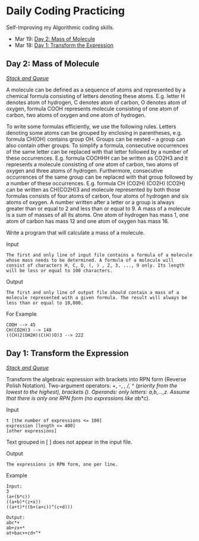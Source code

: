 # Daily Coding Practicing

Self-Improving my Algorithmic coding skills.


- Mar 19: [Day 2: Mass of Molecule](https://github.com/thu-hoai/daily-coding-problem#day-2-mass-of-molecule)<br>
- Mar 18: [Day 1: Transform the Expression](https://github.com/thu-hoai/daily-coding-problem#day-1-transform-the-expression)<br>


## Day 2: Mass of Molecule

_[Stack and Queue ](https://www.spoj.com/problems/MMASS/)_

A molecule can be defined as a sequence of atoms and represented by a chemical formula consisting of letters denoting these atoms. E.g. letter H denotes atom of hydrogen, C denotes atom of carbon, O denotes atom of oxygen, formula COOH represents molecule consisting of one atom of carbon, two atoms of oxygen and one atom of hydrogen.

To write some formulas efficiently, we use the following rules. Letters denoting some atoms can be grouped by enclosing in parentheses, e.g. formula CH(OH) contains group OH. Groups can be nested – a group can also contain other groups. To simplify a formula, consecutive occurrences of the same letter can be replaced with that letter followed by a number of these occurrences. E.g. formula COOHHH can be written as CO2H3 and it represents a molecule consisting of one atom of carbon, two atoms of oxygen and three atoms of hydrogen. Furthermore, consecutive occurrences of the same group can be replaced with that group followed by a number of these occurrences. E.g. formula CH (CO2H) (CO2H) (CO2H) can be written as CH(CO2H)3 and molecule represented by both those formulas consists of four atoms of carbon, four atoms of hydrogen and six atoms of oxygen. A number written after a letter or a group is always greater than or equal to 2 and less than or equal to 9. A mass of a molecule is a sum of masses of all its atoms. One atom of hydrogen has mass 1, one atom of carbon has mass 12 and one atom of oxygen has mass 16.

Write a program that will calculate a mass of a molecule.

Input
```
The first and only line of input file contains a formula of a molecule whose mass needs to be determined. A formula of a molecule will consist of characters H, C, O, (, ) , 2, 3, ..., 9 only. Its length will be less or equal to 100 characters.
```

Output
```
The first and only line of output file should contain a mass of a molecule represented with a given formula. The result will always be less than or equal to 10,000.
```

For Example
```
COOH --> 45
CH(CO2H)3 --> 148
((CH)2(OH2H)(C(H))O)3 --> 222

```


## Day 1: Transform the Expression

[_Stack and Queue_](https://www.spoj.com/problems/ONP/)

Transform the algebraic expression with brackets into RPN form (Reverse Polish Notation). Two-argument operators: +, -, *, /, ^  (priority from the lowest to the highest), brackets ().
Operands: only letters: a,b,...,z. Assume that there is only one RPN form (no expressions like a*b*c).

Input
```
t [the number of expressions <= 100]
expression [length <= 400]
[other expressions]
```
Text grouped in [ ] does not appear in the input file.

Output
```
The expressions in RPN form, one per line.
```

Example
```
Input:
3
(a+(b*c))
((a+b)*(z+x))
((a+t)*((b+(a+c))^(c+d)))

Output:
abc*+
ab+zx+*
at+bac++cd+^*
```

